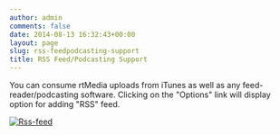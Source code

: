 ```yaml
---
author: admin
comments: false
date: 2014-08-13 16:32:43+00:00
layout: page
slug: rss-feedpodcasting-support
title: RSS Feed/Podcasting Support
---
```


You can consume rtMedia uploads from iTunes as well as any feed-reader/podcasting software. Clicking on the "Options" link will display option for adding "RSS" feed.



[![Rss-feed](http://docs.rtcamp.com/wp-content/uploads/2014/08/Rss-feed.png)](http://docs.rtcamp.com/wp-content/uploads/2014/08/Rss-feed.png)
